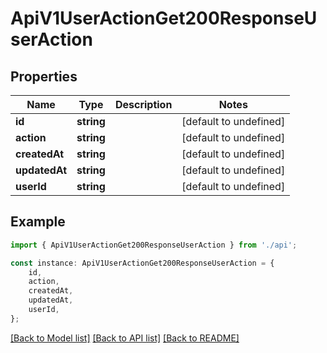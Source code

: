 # ApiV1UserActionGet200ResponseUserAction


## Properties

Name | Type | Description | Notes
------------ | ------------- | ------------- | -------------
**id** | **string** |  | [default to undefined]
**action** | **string** |  | [default to undefined]
**createdAt** | **string** |  | [default to undefined]
**updatedAt** | **string** |  | [default to undefined]
**userId** | **string** |  | [default to undefined]

## Example

```typescript
import { ApiV1UserActionGet200ResponseUserAction } from './api';

const instance: ApiV1UserActionGet200ResponseUserAction = {
    id,
    action,
    createdAt,
    updatedAt,
    userId,
};
```

[[Back to Model list]](../README.md#documentation-for-models) [[Back to API list]](../README.md#documentation-for-api-endpoints) [[Back to README]](../README.md)
